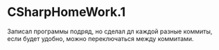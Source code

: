 # CSharpHomeWork.1
Записал программы подряд, но сделал дл каждой разные коммиты, если будет удобно, можно переключаться между коммитами.
